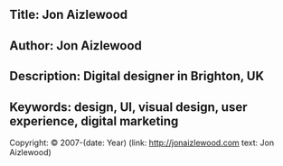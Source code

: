 Title: Jon Aizlewood
----
Author: Jon Aizlewood
----
Description: Digital designer in Brighton, UK
----
Keywords: design, UI, visual design, user experience, digital marketing
----
Copyright: © 2007-(date: Year) (link: http://jonaizlewood.com text: Jon Aizlewood)